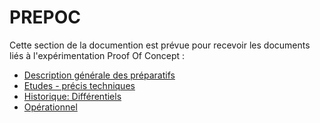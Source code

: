 # PREPOC

Cette section de la documention est prévue pour recevoir les documents liés à l'expérimentation Proof Of Concept :

* [Description générale des préparatifs](prepoc.md)
* [Etudes - précis techniques](ETUDES_PRECIS/index.md)
* [Historique: Différentiels](DIFF/index.md)
* [Opérationnel](INTEGRATION/index.md)


